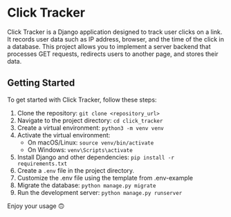 # Click Tracker

Click Tracker is a Django application designed to track user clicks on a link. It records user data such as IP address, browser, and the time of the click in a database. This project allows you to implement a server backend that processes GET requests, redirects users to another page, and stores their data.

## Getting Started

To get started with Click Tracker, follow these steps:

1. Clone the repository: `git clone <repository_url>`
2. Navigate to the project directory: `cd click_tracker`
3. Create a virtual environment: `python3 -m venv venv`
4. Activate the virtual environment:
   - On macOS/Linux: `source venv/bin/activate`
   - On Windows: `venv\Scripts\activate`
5. Install Django and other dependencies: `pip install -r requirements.txt`
6. Create a `.env` file in the project directory.
7. Customize the .env file using the template from .env-example
8. Migrate the database: `python manage.py migrate`
9. Run the development server: `python manage.py runserver`


Enjoy your usage 🙃
